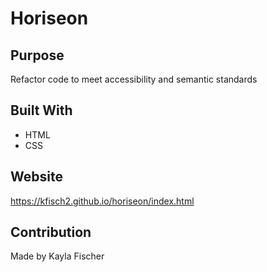# Horiseon

## Purpose
Refactor code to meet accessibility and semantic standards

## Built With
* HTML
* CSS

## Website
https://kfisch2.github.io/horiseon/index.html


## Contribution
Made by Kayla Fischer

